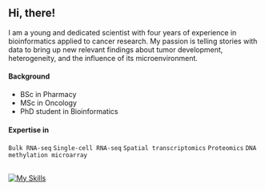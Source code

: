 ## Hi, there!

I am a young and dedicated scientist with four years of experience in bioinformatics applied to cancer research. My passion is telling stories with data to bring up new relevant findings about tumor development, heterogeneity, and the influence of its microenvironment.

#### Background
- BSc in Pharmacy
- MSc in Oncology
- PhD student in Bioinformatics


#### Expertise in
`Bulk RNA-seq` `Single-cell RNA-seq` `Spatial transcriptomics` `Proteomics` `DNA methylation microarray`

##
[![My Skills](https://skillicons.dev/icons?i=linux,py,r)](https://skillicons.dev)

